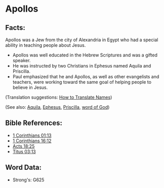 # Apollos #

## Facts: ##

Apollos was a Jew from the city of Alexandria in Egypt who had a special ability in teaching people about Jesus.

* Apollos was well educated in the Hebrew Scriptures and was a gifted speaker.
* He was instructed by two Christians in Ephesus named Aquila and Priscilla.
* Paul emphasized that he and Apollos, as well as other evangelists and teachers, were working toward the same goal of helping people to believe in Jesus.

(Translation suggestions: [How to Translate Names](rc://en/ta/man/translate/translate-names))

(See also: [Aquila](../names/aquila.md), [Ephesus](../names/ephesus.md), [Priscilla](../names/priscilla.md), [word of God](../kt/wordofgod.md))

## Bible References: ##

* [1 Corinthians 01:13](rc://en/tn/help/1co/01/13)
* [1 Corinthians 16:12](rc://en/tn/help/1co/16/12)
* [Acts 18:25](rc://en/tn/help/act/18/25)
* [Titus 03:13](rc://en/tn/help/tit/03/13)

## Word Data: ##

* Strong's: G625
